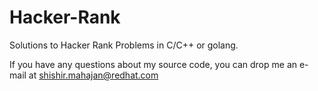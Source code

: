# Hacker-Rank
Solutions to Hacker Rank Problems in C/C++ or golang.

If you have any questions about my source code, you can drop me an e-mail
at shishir.mahajan@redhat.com
